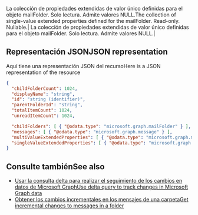 <span data-ttu-id="f0473-p107">La colección de propiedades extendidas de valor único definidas para el objeto mailFolder. Solo lectura. Admite valores NULL.</span><span class="sxs-lookup"><span data-stu-id="f0473-p107">The collection of single-value extended properties defined for the mailFolder. Read-only. Nullable.</span></span>| La colección de propiedades extendidas de valor único definidas para el objeto mailFolder. Solo lectura. Admite valores NULL.|


## <span data-ttu-id="f0473-200">Representación JSON</span><span class="sxs-lookup"><span data-stu-id="f0473-200">JSON representation</span></span>
<a id="json-representation" class="xliff"></a>

<span data-ttu-id="f0473-201">Aquí tiene una representación JSON del recurso</span><span class="sxs-lookup"><span data-stu-id="f0473-201">Here is a JSON representation of the resource</span></span>

<!-- {
  "blockType": "resource",
  "optionalProperties": [
    "childFolders",
    "messages",
    "multiValueExtendedProperties",
    "singleValueExtendedProperties"
  ],
  "keyProperty": "id",
  "@odata.type": "microsoft.graph.mailFolder"
}-->

```json
{
  "childFolderCount": 1024,
  "displayName": "string",
  "id": "string (identifier)",
  "parentFolderId": "string",
  "totalItemCount": 1024,
  "unreadItemCount": 1024,

  "childFolders": [ { "@odata.type": "microsoft.graph.mailFolder" } ],
  "messages": [ { "@odata.type": "microsoft.graph.message" } ],
  "multiValueExtendedProperties": [ { "@odata.type": "microsoft.graph.multiValueLegacyExtendedProperty" }],
  "singleValueExtendedProperties": [ { "@odata.type": "microsoft.graph.singleValueLegacyExtendedProperty" }]
}

```

## <span data-ttu-id="f0473-202">Consulte también</span><span class="sxs-lookup"><span data-stu-id="f0473-202">See also</span></span>
<a id="see-also" class="xliff"></a>

- [<span data-ttu-id="f0473-203">Usar la consulta delta para realizar el seguimiento de los cambios en datos de Microsoft Graph</span><span class="sxs-lookup"><span data-stu-id="f0473-203">Use delta query to track changes in Microsoft Graph data</span></span>](../../../concepts/delta_query_overview.md)
- [<span data-ttu-id="f0473-204">Obtener los cambios incrementales en los mensajes de una carpeta</span><span class="sxs-lookup"><span data-stu-id="f0473-204">Get incremental changes to messages in a folder</span></span>](../../../concepts/delta_query_messages.md)


<!-- uuid: 8fcb5dbc-d5aa-4681-8e31-b001d5168d79
2015-10-25 14:57:30 UTC -->
<!-- {
  "type": "#page.annotation",
  "description": "mailFolder resource",
  "keywords": "",
  "section": "documentation",
  "tocPath": ""
}-->
